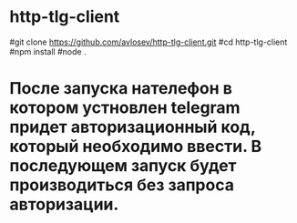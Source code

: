 # http-tlg-client

#git clone https://github.com/avlosev/http-tlg-client.git
#cd http-tlg-client
#npm install
#node .
# После запуска нателефон в котором устновлен telegram придет авторизационный код, который необходимо ввести. В последующем запуск будет производиться без запроса авторизации.
